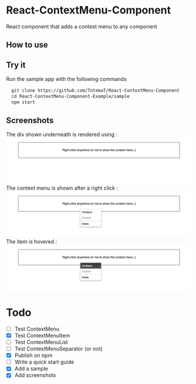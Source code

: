 # React-ContextMenu-Component

React component that adds a context menu to any component

## How to use



## Try it

Run the sample app with the following commands

```
  git clone https://github.com/TotemaT/React-ContextMenu-Component
  cd React-ContextMenu-Component-Example/sample
  npm start
```

## Screenshots

The div shown underneath is rendered using <ContextMenu /> :
![Context Menu before click](./sample/screenshots/1-before.png "Context Menu before click")
The context menu is shown after a right click :
![Context Menu after right click](./sample/screenshots/2-shown.png "Context Menu after click")
The item is hovered :
![Context Menu item hovered](./sample/screenshots/3-selected.png "Context Menu item hovered")

# Todo

- [ ] Test ContextMenu
- [X] Test ContextMenuItem
- [ ] Test ContextMenuList
- [ ] Test ContextMenuSeparator (or not)
- [X] Publish on npm
- [ ] Write a quick start guide
- [X] Add a sample
- [X] Add screenshots
